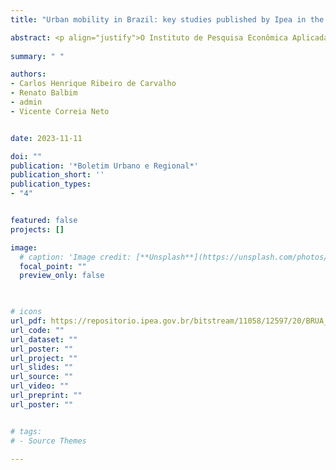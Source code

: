 ```yaml
---
title: "Urban mobility in Brazil: key studies published by Ipea in the last fifteen years [PORT]"

abstract: <p align="justify">O Instituto de Pesquisa Econômica Aplicada (Ipea) tem se destacado com a produção de estudos voltados para diagnósticos, análises comparativas e proposições para melhoria do sistema de mobilidade urbana do país. Os estudos realizados nos últimos quinze anos abordaram importantes questões conjunturais e estruturais da mobilidade nas cidades brasileiras e este trabalho procurou referenciar os mais impactantes. Por ocasião das manifestações populares de 2013, o Ipea prontamente desenvolveu uma série de estudos analíticos e propositivos, auxiliando a estratégia do governo na época para enfrentar a crise, com destaque para o diagnóstico da formação de custos e tarifas e as proposições para elaboração do pacto federativo pela melhoria do transporte. Houve também o desenvolvimento de estudos sobre tendências da mobilidade, mostrando o notável aumento do transporte individual e o declínio do transporte público nas últimas décadas, com impactos significativos sobre as condições de mobilidade da população e repercussões sobre a tarifa do transporte público. Na linha do desenvolvimento territorial houve vários estudos com diagnósticos sobre a acessibilidade da população às oportunidades, bem como estudos voltados para o desenvolvimento urbano integrado com foco no crescimento orientado para o transporte público. Destacam-se também estudos focados na mobilidade sustentável, em que a valorização do transporte não motorizado e do transporte público coletivo torna-se política crucial para reduzir as externalidades negativas produzidas nos sistemas de mobilidade urbana. Por fim, buscou-se referenciar os principais estudos desenvolvidos nos últimos quinze anos, criando um catálogo bibliográfico com as referências selecionadas. Para aprofundar-se nos assuntos, o leitor é convidado a buscar os textos no repositório do Ipea.</p>
  
summary: " "

authors:
- Carlos Henrique Ribeiro de Carvalho
- Renato Balbim
- admin
- Vicente Correia Neto


date: 2023-11-11

doi: ""
publication: '*Boletim Urbano e Regional*'
publication_short: ''
publication_types:
- "4"


featured: false
projects: []

image:
  # caption: 'Image credit: [**Unsplash**](https://unsplash.com/photos/jdD8gXaTZsc)'
  focal_point: ""
  preview_only: false


  
# icons
url_pdf: https://repositorio.ipea.gov.br/bitstream/11058/12597/20/BRUA_30_Artigo_15_mobilidade_urbana.pdf
url_code: ""
url_dataset: ""
url_poster: ""
url_project: ""
url_slides: ""
url_source: ""
url_video: ""
url_preprint: ""
url_poster: ""


# tags:
# - Source Themes

---
```

